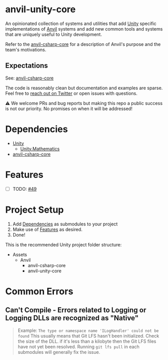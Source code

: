 # anvil-unity-core

An opinionated collection of systems and utilities that add [Unity](https://unity.com) specific implementations of [Anvil](https://github.com/decline-cookies/anvil-csharp-core) systems and add new common tools and systems that are uniquely useful to Unity development.

Refer to the [anvil-csharp-core](https://github.com/decline-cookies/anvil-csharp-core) for a description of Anvil's purpose and the team's motivations.

## Expectations

See: [anvil-csharp-core](https://github.com/decline-cookies/anvil-csharp-core)

The code is reasonably clean but documentation and examples are sparse. Feel free to [reach out on Twitter](https://twitter.com/declinecookies) or open issues with questions.

⚠️ We welcome PRs and bug reports but making this repo a public success is not our priority. No promises on when it will be addressed!

# Dependencies

- [Unity](https://unity.com/)
  - [Unity.Mathematics](https://docs.unity3d.com/Packages/com.unity.mathematics@1.2/manual/index.html)
- [anvil-csharp-core](https://github.com/decline-cookies/anvil-csharp-core)

# Features

- [ ] TODO: [#49](https://github.com/decline-cookies/anvil-unity-core/issues/49)

# Project Setup

1. Add [Dependencies](#dependencies) as submodules to your project
2. Make use of [Features](#features) as desired.
3. Done!

This is the recommended Unity project folder structure:

- Assets
  - Anvil
    - anvil-csharp-core
    - anvil-unity-core

# Common Errors
## Can't Compile - Errors related to Logging or Logging DLLs are recognized as "Native"
> Example: `The type or namespace name 'ILogHandler' could not be found`
This usually means that Git LFS hasn't been initialized. Check the size of the DLL. if it's less than a kilobyte then the Git LFS files have not yet been resolved.
Running `git lfs pull` in each submodules will generally fix the issue.